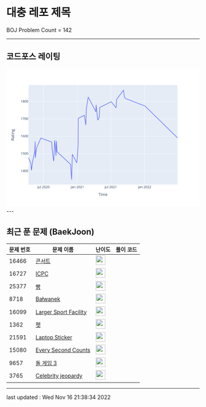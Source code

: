 # 대충 레포 제목

BOJ Problem Count = 142

---

## 코드포스 레이팅
[![Rating Graph](./cfStats.svg)](https://github.com/ingyu1008/Algorithm-Problem-Solving/blob/master/cfStats.html)---

## 최근 푼 문제 (BaekJoon)
| 문제 번호 | 문제 이름 | 난이도 | 풀이 코드 |
| --- | --- | --- | --- |
| 16466 | [콘서트](https://www.acmicpc.net/problem/16466) | <img height="25px" width="25px=" src="https://static.solved.ac/tier_small/5.svg"/> |  |
| 16727 | [ICPC](https://www.acmicpc.net/problem/16727) | <img height="25px" width="25px=" src="https://static.solved.ac/tier_small/2.svg"/> |  |
| 25377 | [빵](https://www.acmicpc.net/problem/25377) | <img height="25px" width="25px=" src="https://static.solved.ac/tier_small/2.svg"/> |  |
| 8718 | [Bałwanek](https://www.acmicpc.net/problem/8718) | <img height="25px" width="25px=" src="https://static.solved.ac/tier_small/2.svg"/> |  |
| 16099 | [Larger Sport Facility](https://www.acmicpc.net/problem/16099) | <img height="25px" width="25px=" src="https://static.solved.ac/tier_small/1.svg"/> |  |
| 1362 | [펫](https://www.acmicpc.net/problem/1362) | <img height="25px" width="25px=" src="https://static.solved.ac/tier_small/4.svg"/> |  |
| 21591 | [Laptop Sticker](https://www.acmicpc.net/problem/21591) | <img height="25px" width="25px=" src="https://static.solved.ac/tier_small/2.svg"/> |  |
| 15080 | [Every Second Counts](https://www.acmicpc.net/problem/15080) | <img height="25px" width="25px=" src="https://static.solved.ac/tier_small/2.svg"/> |  |
| 9657 | [돌 게임 3](https://www.acmicpc.net/problem/9657) | <img height="25px" width="25px=" src="https://static.solved.ac/tier_small/8.svg"/> |  |
| 3765 | [Celebrity jeopardy](https://www.acmicpc.net/problem/3765) | <img height="25px" width="25px=" src="https://static.solved.ac/tier_small/2.svg"/> |  |


---

last updated : Wed Nov 16 21:38:34 2022

